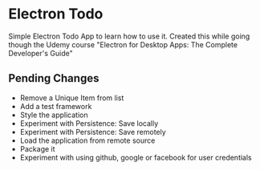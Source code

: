 # Electron Todo 
Simple Electron Todo App to learn how to use it. Created this while going though the Udemy course "Electron for Desktop Apps: The Complete Developer's Guide"

## Pending Changes
* Remove a Unique Item from list
* Add a test framework
* Style the application
* Experiment with Persistence: Save locally
* Experiment with Persistence: Save remotely
* Load the application from remote source
* Package it
* Experiment with using github, google or facebook for user credentials



